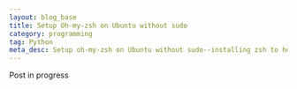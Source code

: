 ```yaml
---
layout: blog_base
title: Setup Oh-my-zsh on Ubuntu without sudo
category: programming
tag: Python
meta_desc: Setup oh-my-zsh on Ubuntu without sudo--installing zsh to home directory, modify PATH and change shell to zsh at terminal startup.
---
```


Post in progress
